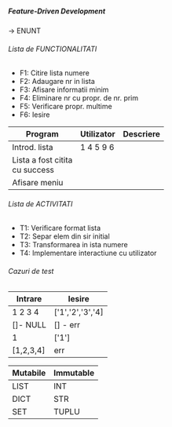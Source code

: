 
##### **Feature-Driven Development**

-> ENUNT
###### Lista de FUNCTIONALITATI
- F1: Citire lista numere
- F2: Adaugare nr in lista
- F3: Afisare informatii minim
- F4: Eliminare nr cu propr. de nr. prim
- F5: Verificare propr. multime
- F6: Iesire



| Program                           | Utilizator | Descriere |
| --------------------------------- | ---------- | --------- |
| Introd. lista                     | 1 4 5 9 6  |           |
| Lista a fost citita<br>cu success |            |           |
| Afisare meniu                     |            |           |

###### Lista de ACTIVITATI
- T1: Verificare format lista
- T2: Separ elem din sir initial
- T3: Transformarea in ista numere
- T4: Implementare interactiune cu utilizator

###### Cazuri de test

| Intrare   | Iesire           |
| --------- | ---------------- |
| 1 2 3 4   | ['1','2','3','4] |
| []- NULL  | [] - err         |
| 1         | ['1']            |
| [1,2,3,4] | err              |


| Mutabile | Immutable |
| -------- | --------- |
| LIST     | INT       |
| DICT     | STR       |
| SET      | TUPLU     |

```python


```
